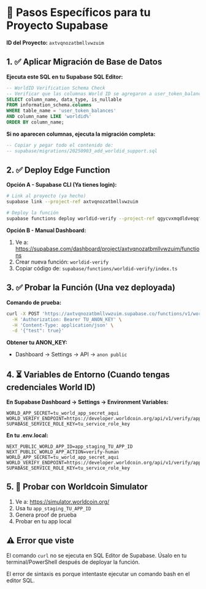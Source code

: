 # 🚀 Pasos Específicos para tu Proyecto Supabase

**ID del Proyecto:** `axtvqnozatbmllvwzuim`

## 1. ✅ Aplicar Migración de Base de Datos

**Ejecuta este SQL en tu Supabase SQL Editor:**

```sql
-- WorldID Verification Schema Check
-- Verificar que las columnas World ID se agregaron a user_token_balances
SELECT column_name, data_type, is_nullable
FROM information_schema.columns 
WHERE table_name = 'user_token_balances' 
AND column_name LIKE 'worldid%'
ORDER BY column_name;
```

**Si no aparecen columnas, ejecuta la migración completa:**
```sql
-- Copiar y pegar todo el contenido de:
-- supabase/migrations/20250903_add_worldid_support.sql
```

## 2. ✅ Deploy Edge Function

**Opción A - Supabase CLI (Ya tienes login):**
```bash
# Link al proyecto (ya hecho)
supabase link --project-ref axtvqnozatbmllvwzuim

# Deploy la función
supabase functions deploy worldid-verify --project-ref qgycvxmqdldveqqferaw
```

**Opción B - Manual Dashboard:**
1. Ve a: https://supabase.com/dashboard/project/axtvqnozatbmllvwzuim/functions
2. Crear nueva función: `worldid-verify`
3. Copiar código de: `supabase/functions/worldid-verify/index.ts`

## 3. ✅ Probar la Función (Una vez deployada)

**Comando de prueba:**
```bash
curl -X POST 'https://axtvqnozatbmllvwzuim.supabase.co/functions/v1/worldid-verify' \
  -H 'Authorization: Bearer TU_ANON_KEY' \
  -H 'Content-Type: application/json' \
  -d '{"test": true}'
```

**Obtener tu ANON_KEY:**
- Dashboard → Settings → API → `anon public`

## 4. ⏳ Variables de Entorno (Cuando tengas credenciales World ID)

**En Supabase Dashboard → Settings → Environment Variables:**
```env
WORLD_APP_SECRET=tu_world_app_secret_aqui
WORLD_VERIFY_ENDPOINT=https://developer.worldcoin.org/api/v1/verify/app_staging_TU_APP_ID
SUPABASE_SERVICE_ROLE_KEY=tu_service_role_key
```

**En tu .env.local:**
```env
NEXT_PUBLIC_WORLD_APP_ID=app_staging_TU_APP_ID
NEXT_PUBLIC_WORLD_APP_ACTION=verify-human
WORLD_APP_SECRET=tu_world_app_secret_aqui
WORLD_VERIFY_ENDPOINT=https://developer.worldcoin.org/api/v1/verify/app_staging_TU_APP_ID
SUPABASE_SERVICE_ROLE_KEY=tu_service_role_key
```

## 5. 🧪 Probar con Worldcoin Simulator

1. Ve a: https://simulator.worldcoin.org/
2. Usa tu `app_staging_TU_APP_ID`
3. Genera proof de prueba
4. Probar en tu app local

## ⚠️ Error que viste

El comando `curl` no se ejecuta en SQL Editor de Supabase. Úsalo en tu terminal/PowerShell después de deployar la función.

El error de sintaxis es porque intentaste ejecutar un comando bash en el editor SQL.
